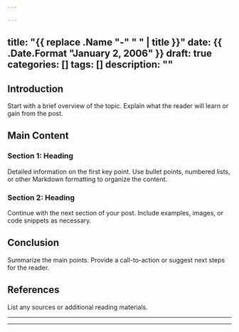 ```yaml
---

---
```

title: "{{ replace .Name "-" " " | title }}"
date: {{ .Date.Format "January 2, 2006" }}
draft: true
categories: []
tags: []
description: ""
---

## Introduction

Start with a brief overview of the topic. Explain what the reader will learn or gain from the post.

## Main Content

### Section 1: Heading

Detailed information on the first key point. Use bullet points, numbered lists, or other Markdown formatting to organize the content.

### Section 2: Heading

Continue with the next section of your post. Include examples, images, or code snippets as necessary.

## Conclusion

Summarize the main points. Provide a call-to-action or suggest next steps for the reader.

## References

List any sources or additional reading materials.

---


---